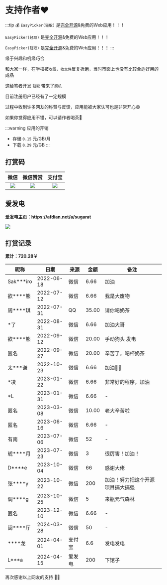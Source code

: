 # 支持作者❤️

:::tip 💰
`EasyPicker(轻取)` 是[完全开源](https://github.com/ATQQ/easypicker2-client)&免费的Web应用！！！

`EasyPicker(轻取)` 是[完全开源](https://github.com/ATQQ/easypicker2-client)&免费的Web应用！！！

`EasyPicker(轻取)` 是[完全开源](https://github.com/ATQQ/easypicker2-client)&免费的Web应用！！！
:::

缘于兴趣和机缘巧合

和大家一样，在学校被`收图`，`收文件`反复折磨，当时市面上也没有比较合适好用的成品

这给笔者开发 `轻取` 带来了`契机`

目前注册用户已经有了一定规模

过程中收到许多网友的称赞与反馈，应用能被大家认可也是非常开心😄

如果你觉得应用不错，可以请作者喝茶🍵

:::warning 应用的开销

* 存储 `0.15` 元/GB/月
* 下载 `0.29` 元/GB
:::

## 打赏码

|                                  微信                                   |                                微信赞赏                                 |                                 支付宝                                  |
| :---------------------------------------------------------------------: | :---------------------------------------------------------------------: | :---------------------------------------------------------------------: |
| ![](https://img.cdn.sugarat.top/mdImg/MTY1MTU0NzQ0MjMzNA==651547442334) | ![](https://img.cdn.sugarat.top/mdImg/MTY0Nzc1NTYyOTE5Mw==647755629193) | ![](https://img.cdn.sugarat.top/mdImg/MTY1MTU0NzQyOTg0OA==651547429848) |

## 爱发电

**爱发电主页：<https://afdian.net/a/sugarat>**

![](https://img.cdn.sugarat.top/mdImg/sugar/c430e0cd75397d7f444e87dab0157604)

## 打赏记录

**累计：720.28￥**

| 昵称      | 日期       | 来源   | 金额  | 备注                             |
| --------- | ---------- | ------ | ----- | -------------------------------- |
| Sak***iro | 2022-06-18 | 微信   | 6.66  | 加油                             |
| 欲****熊  | 2022-07-12 | 微信   | 6.66  | 我是大废物                       |
| 周****琪  | 2022-07-31 | QQ     | 35.00 | 请你喝奶茶                       |
| *了       | 2022-08-31 | 微信   | 6.66  | 加油大哥                         |
| 欲****熊  | 2022-09-12 | 微信   | 20.00 | 手动狗头 发电                    |
| 匿名      | 2022-09-27 | 微信   | 20.00 | 辛苦了，喝杯奶茶                 |
| 太***谦   | 2022-10-23 | 微信   | 6.66  | 加油💪🏻                            |
| *凌       | 2023-01-22 | 微信   | 6.66  | 非常好的程序，加油               |
| *L        | 2023-01-31 | 微信   | 6.66  | -                                |
| 匿名      | 2023-03-08 | 微信   | 10.00 | 老大辛苦啦                       |
| 匿名      | 2023-06-16 | 微信   | 6.66  | -                                |
| 有南      | 2023-07-06 | 微信   | 52    | -                                |
| 琥****月  | 2023-07-23 | 微信   | 3     | 很厉害！加油！                   |
| D****e    | 2023-10-04 | 微信   | 66    | 感谢大佬                         |
| 张****y   | 2023-10-22 | 微信   | 200   | 加油！努力把这个开源项目搞大搞强 |
| 调****g   | 2023-10-25 | 微信   | 5     | 来瓶元气森林                     |
| 匿名      | 2023-12-10 | 微信   | 6.66  | -                                |
| 闽****厅  | 2024-03-28 | 微信   | 50    | -                                |
| ****龙    | 2024-04-01 | 支付宝 | 6.6   | 发电发电                         |
| L***a     | 2024-04-15 | 爱发电 | 200   | 下馆子                           |

再次感谢以上网友的支持 💐💐
